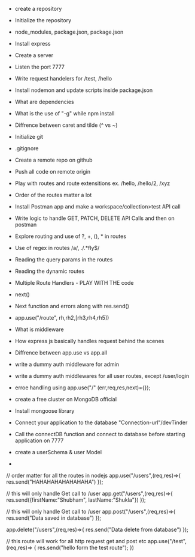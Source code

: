 - create a repository
- Initialize the repository
- node_modules, package.json, package.json
- Install express
- Create a server
- Listen the port 7777
- Write request handelers for /test, /hello
- Install nodemon and update scripts inside package.json
- What are dependencies
- What is the use of "-g" while npm install
- Diffrence between caret and tilde (^ vs ~)

- Initialize git
- .gitignore 
- Create a remote repo on github 
- Push all code on remote origin
- Play with routes and route extensitions ex. /hello, /hello/2, /xyz
- Order of the routes matter a lot 
- Install Postman app and make a workspace/collection>test API call
- Write logic to handle GET, PATCH, DELETE API Calls and then on postman
- Explore routing and use of ?, +, (), * in routes 
- Use of regex in routes /a/, ./.*fly$/
- Reading the query params in the routes
- Reading the dynamic routes

- Multiple Route Handlers - PLAY WITH THE code
- next()
- Next function and errors along with res.send()
- app.use("/route", rh,rh2,[rh3,rh4,rh5])
- What is middleware
- How express js basically handles request behind the scenes
- Diffrence between app.use vs app.all
- write a dummy auth middleware for admin
- write a dummy auth middlewares for all user routes, except /user/login
- erroe handling using app.use("/" (err,req,res,next)={});

- create a free cluster on MongoDB official
- Install mongoose library
- Connect your application to the database "Connection-url"/devTinder
- Call the connectDB function and connect to database before starting application on 7777
- create a userSchema & user Model
- 


























// order matter for all the routes in nodejs 
app.use("/users",(req,res)=>{
    res.send("HAHAHAHAHAHAHAHA")
});


// this will only handle Get call to /user
app.get("/users",(req,res)=>{
    res.send({firstName:"Shubham", lastName:"Shukla"})
});

// this will only handle Get call to /user
app.post("/users",(req,res)=>{
    res.send("Data saved in database")
});

app.delete("/users",(req,res)=>{
    res.send("Data delete from database")
});



// this route will work for all http request get and post etc
app.use("/test",(req,res)=> {
    res.send("hello form the  test route");
})

